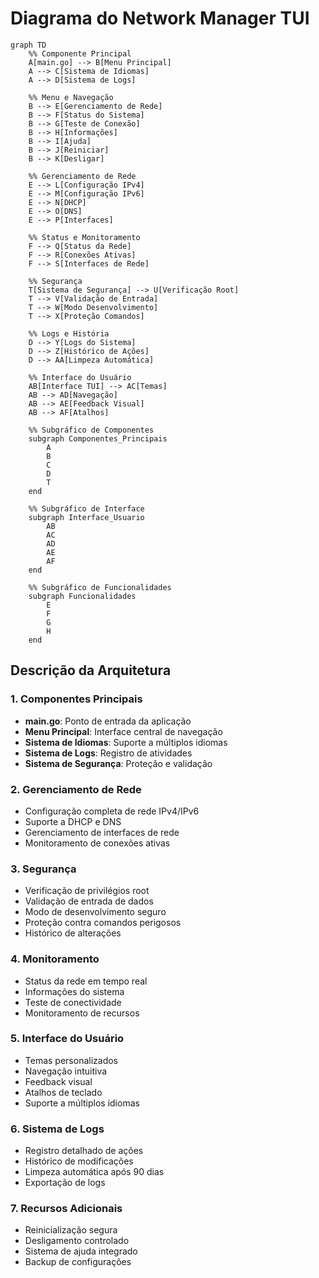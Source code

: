 
# Diagrama do Network Manager TUI

```mermaid
graph TD
    %% Componente Principal
    A[main.go] --> B[Menu Principal]
    A --> C[Sistema de Idiomas]
    A --> D[Sistema de Logs]
    
    %% Menu e Navegação
    B --> E[Gerenciamento de Rede]
    B --> F[Status do Sistema]
    B --> G[Teste de Conexão]
    B --> H[Informações]
    B --> I[Ajuda]
    B --> J[Reiniciar]
    B --> K[Desligar]
    
    %% Gerenciamento de Rede
    E --> L[Configuração IPv4]
    E --> M[Configuração IPv6]
    E --> N[DHCP]
    E --> O[DNS]
    E --> P[Interfaces]
    
    %% Status e Monitoramento
    F --> Q[Status da Rede]
    F --> R[Conexões Ativas]
    F --> S[Interfaces de Rede]
    
    %% Segurança
    T[Sistema de Segurança] --> U[Verificação Root]
    T --> V[Validação de Entrada]
    T --> W[Modo Desenvolvimento]
    T --> X[Proteção Comandos]
    
    %% Logs e História
    D --> Y[Logs do Sistema]
    D --> Z[Histórico de Ações]
    D --> AA[Limpeza Automática]
    
    %% Interface do Usuário
    AB[Interface TUI] --> AC[Temas]
    AB --> AD[Navegação]
    AB --> AE[Feedback Visual]
    AB --> AF[Atalhos]

    %% Subgráfico de Componentes
    subgraph Componentes_Principais
        A
        B
        C
        D
        T
    end

    %% Subgráfico de Interface
    subgraph Interface_Usuario
        AB
        AC
        AD
        AE
        AF
    end

    %% Subgráfico de Funcionalidades
    subgraph Funcionalidades
        E
        F
        G
        H
    end
```

## Descrição da Arquitetura

### 1. Componentes Principais
- **main.go**: Ponto de entrada da aplicação
- **Menu Principal**: Interface central de navegação
- **Sistema de Idiomas**: Suporte a múltiplos idiomas
- **Sistema de Logs**: Registro de atividades
- **Sistema de Segurança**: Proteção e validação

### 2. Gerenciamento de Rede
- Configuração completa de rede IPv4/IPv6
- Suporte a DHCP e DNS
- Gerenciamento de interfaces de rede
- Monitoramento de conexões ativas

### 3. Segurança
- Verificação de privilégios root
- Validação de entrada de dados
- Modo de desenvolvimento seguro
- Proteção contra comandos perigosos
- Histórico de alterações

### 4. Monitoramento
- Status da rede em tempo real
- Informações do sistema
- Teste de conectividade
- Monitoramento de recursos

### 5. Interface do Usuário
- Temas personalizados
- Navegação intuitiva
- Feedback visual
- Atalhos de teclado
- Suporte a múltiplos idiomas

### 6. Sistema de Logs
- Registro detalhado de ações
- Histórico de modificações
- Limpeza automática após 90 dias
- Exportação de logs

### 7. Recursos Adicionais
- Reinicialização segura
- Desligamento controlado
- Sistema de ajuda integrado
- Backup de configurações

